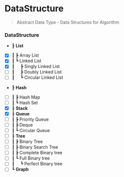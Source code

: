 # DataStructure
> Abstract Data Type - Data Structures for Algorithm
### DataStructure
- ┠ __List__
- [x] ┃&nbsp;┣ Array List  
- [x] ┃&nbsp;┗ Linked List
- [x] ┃&nbsp;&nbsp;&nbsp;&nbsp;&nbsp;┣ Singly Linked List
- [ ] ┃&nbsp;&nbsp;&nbsp;&nbsp;&nbsp;┣ Doubly Linked List
- [ ] ┃&nbsp;&nbsp;&nbsp;&nbsp;&nbsp;┗ Circular Linked List
- ┠ __Hash__
- [ ] ┃&nbsp;┣ Hash Map
- [ ] ┃&nbsp;┗ Hash Set
- [x] ┠ __Stack__
- [x] ┠ __Queue__
- [ ] ┃&nbsp;┣ Priority Queue
- [ ] ┃&nbsp;┣ Deque
- [ ] ┃&nbsp;┗ Circular Queue
- [ ] ┠ __Tree__
- [ ] ┃&nbsp;┣ Binary Tree
- [ ] ┃&nbsp;┣ Binary Search Tree
- [ ] ┃&nbsp;┣ Complete Binary tree
- [ ] ┃&nbsp;┗ Full Binary tree
- [ ] ┃&nbsp;&nbsp;&nbsp;&nbsp;&nbsp;┗ Perfect Binary tree
- [ ] ┗ __Graph__
